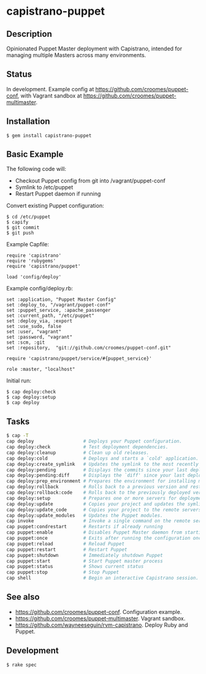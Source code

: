 # capistrano-puppet

## Description

Opinionated Puppet Master deployment with Capistrano, intended for managing 
multiple Masters across many environments.

## Status

In development.  Example config at https://github.com/croomes/puppet-conf, 
with Vagrant sandbox at https://github.com/croomes/puppet-multimaster.

## Installation

    $ gem install capistrano-puppet

## Basic Example

The following code will:

- Checkout Puppet config from git into /vagrant/puppet-conf
- Symlink to /etc/puppet
- Restart Puppet daemon if running

Convert existing Puppet configuration:

    $ cd /etc/puppet
    $ capify
    $ git commit
    $ git push

Example Capfile:

    require 'capistrano'
    require 'rubygems'
    require 'capistrano/puppet'

    load 'config/deploy'

Example config/deploy.rb:

    set :application, "Puppet Master Config"
    set :deploy_to, "/vagrant/puppet-conf"
    set :puppet_service, :apache_passenger    
    set :current_path, "/etc/puppet"
    set :deploy_via, :export
    set :use_sudo, false    
    set :user, "vagrant"
    set :password, "vagrant"
    set :scm, :git
    set :repository,  "git://github.com/croomes/puppet-conf.git"

    require 'capistrano/puppet/service/#{puppet_service}'
    
    role :master, "localhost"

Initial run:

    $ cap deploy:check
    $ cap deploy:setup
    $ cap deploy

## Tasks

```bash
$ cap -T
cap deploy                  # Deploys your Puppet configuration.
cap deploy:check            # Test deployment dependencies.
cap deploy:cleanup          # Clean up old releases.
cap deploy:cold             # Deploys and starts a `cold' application.
cap deploy:create_symlink   # Updates the symlink to the most recently deploy...
cap deploy:pending          # Displays the commits since your last deploy.
cap deploy:pending:diff     # Displays the `diff' since your last deploy.
cap deploy:prep_environment # Prepares the environment for installing modules...
cap deploy:rollback         # Rolls back to a previous version and restarts.
cap deploy:rollback:code    # Rolls back to the previously deployed version.
cap deploy:setup            # Prepares one or more servers for deployment.
cap deploy:update           # Copies your project and updates the symlink.
cap deploy:update_code      # Copies your project to the remote servers.
cap deploy:update_modules   # Updates the Puppet modules.
cap invoke                  # Invoke a single command on the remote servers.
cap puppet:condrestart      # Restarts if already running
cap puppet:enable           # Disables Puppet Master daemon from starting at ...
cap puppet:once             # Exits after running the configuration once
cap puppet:reload           # Reload Puppet
cap puppet:restart          # Restart Puppet
cap puppet:shutdown         # Immediately shutdown Puppet
cap puppet:start            # Start Puppet master process
cap puppet:status           # Shows current status
cap puppet:stop             # Stop Puppet
cap shell                   # Begin an interactive Capistrano session.
```

## See also

- https://github.com/croomes/puppet-conf.  Configuration example.
- https://github.com/croomes/puppet-multimaster.  Vagrant sandbox.
- https://github.com/wayneeseguin/rvm-capistrano.  Deploy Ruby and Puppet.
 
## Development

    $ rake spec
